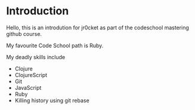 # Introduction

Hello, this is an introdution for jr0cket as part of the codeschool mastering github course.

My favourite Code School path is Ruby.

My deadly skills include
* Clojure
* ClojureScript
* Git
* JavaScript
* Ruby
* Killing history using git rebase
